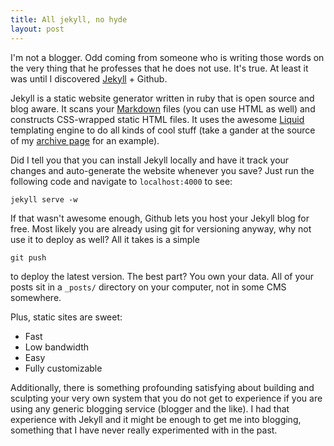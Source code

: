 ```yaml
---
title: All jekyll, no hyde
layout: post
---
```

I'm not a blogger. Odd coming from someone who is writing those words on
the very thing that he professes that he does not use. It's true. At least
it was until I discovered [Jekyll](http://jekyllrb.com) + Github.

Jekyll is a static website generator written in ruby that is open source
and blog aware. It scans your [Markdown](http://daringfireball.net/projects/markdown/syntax)
files (you can use HTML as well) and constructs CSS-wrapped static HTML files.
It uses the awesome [Liquid](https://github.com/shopify/liquid/) templating engine to
do all kinds of cool stuff (take a gander at the source of my 
[archive page](https://github.com/tamaslnagy/tamaslnagy.github.io/blob/master/archive.html) for an example).

Did I tell you that you can install Jekyll locally and have it track your
changes and auto-generate the website whenever you save? Just run the
following code and navigate to `localhost:4000` to see:

    jekyll serve -w

If that wasn't awesome enough, Github lets you host your Jekyll blog for free. Most
likely you are already using git for versioning anyway, why not use it to 
deploy as well? All it takes is a simple 

    git push 

to deploy the latest version. The best part? You own your data. All of your
posts sit in a `_posts/` directory on your computer, not in some CMS somewhere.

Plus, static sites are sweet:

 - Fast
 - Low bandwidth
 - Easy
 - Fully customizable

Additionally, there is something profounding satisfying about building and
sculpting your very own system that you do not get to experience if you are
using any generic blogging service (blogger and the like). I had that
experience with Jekyll and it might be enough to get me into blogging, 
something that I have never really experimented with in the past.
